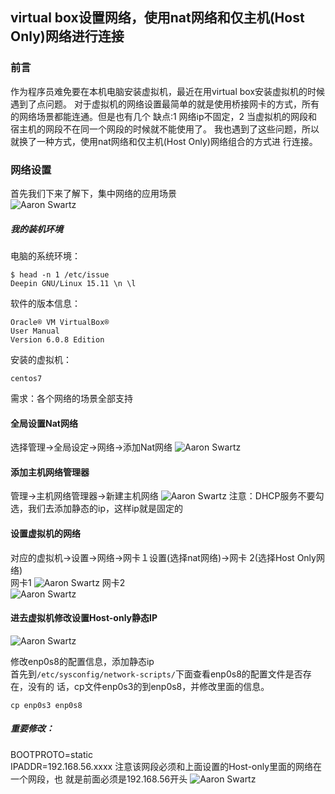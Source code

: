 ## virtual box设置网络，使用nat网络和仅主机(Host Only)网络进行连接

### 前言
作为程序员难免要在本机电脑安装虚拟机，最近在用virtual box安装虚拟机的时候遇到了点问题。
对于虚拟机的网络设置最简单的就是使用桥接网卡的方式，所有的网络场景都能连通。但是也有几个
缺点:1 网络ip不固定，2 当虚拟机的网段和宿主机的网段不在同一个网段的时候就不能使用了。
我也遇到了这些问题，所以就换了一种方式，使用nat网络和仅主机(Host Only)网络组合的方式进
行连接。

### 网络设置

首先我们下来了解下，集中网络的应用场景  
![Aaron Swartz](https://github.com/zhan-liz/Go-POINT/blob/master/img/virtualbox_1.png?raw=true)

##### 我的装机环境  
电脑的系统环境：  
````
$ head -n 1 /etc/issue  
Deepin GNU/Linux 15.11 \n \l
````
软件的版本信息：  
````
Oracle® VM VirtualBox®
User Manual
Version 6.0.8 Edition
````
安装的虚拟机：
````
centos7
````
需求：各个网络的场景全部支持  

#### 全局设置Nat网络

选择管理->全局设定->网络->添加Nat网络
![Aaron Swartz](https://github.com/zhan-liz/Go-POINT/blob/master/img/virtualbox_2.png?raw=true)

#### 添加主机网络管理器

管理->主机网络管理器->新建主机网络
![Aaron Swartz](https://github.com/zhan-liz/Go-POINT/blob/master/img/virtualbox_3.png?raw=true)
注意：DHCP服务不要勾选，我们去添加静态的ip，这样ip就是固定的

#### 设置虚拟机的网络

对应的虚拟机->设置->网络->网卡１设置(选择nat网络)->网卡
2(选择Host Only网络)  
网卡1
![Aaron Swartz](https://github.com/zhan-liz/Go-POINT/blob/master/img/virtualbox_4.png?raw=true)
网卡2  
![Aaron Swartz](https://github.com/zhan-liz/Go-POINT/blob/master/img/virtualbox_5.png?raw=true)

#### 进去虚拟机修改设置Host-only静态IP

![Aaron Swartz](https://github.com/zhan-liz/Go-POINT/blob/master/img/virtualbox_6.png?raw=true)

修改enp0s8的配置信息，添加静态ip  
首先到``/etc/sysconfig/network-scripts/``下面查看enp0s8的配置文件是否存在，没有的
话，cp文件enp0s3的到enp0s8，并修改里面的信息。
````
cp enp0s3 enp0s8
````
##### 重要修改：
BOOTPROTO=static  
IPADDR=192.168.56.xxxx  注意该网段必须和上面设置的Host-only里面的网络在一个网段，也
就是前面必须是192.168.56开头
![Aaron Swartz](https://github.com/zhan-liz/Go-POINT/blob/master/img/virtualbox_7.png?raw=true)
